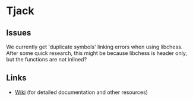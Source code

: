 # Tjack

## Issues
We currently get 'duplicate symbols' linking errors when using libchess. After some quick research, this might be because libchess is header only, but the functions are not inlined?

## Links

- [Wiki](https://gitlab.liu.se/groups/tdde19-group-1/-/wikis/home) (for detailed documentation and other resources)
